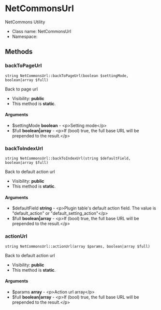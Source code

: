NetCommonsUrl
===============

NetCommons Utility




* Class name: NetCommonsUrl
* Namespace: 







Methods
-------


### backToPageUrl

    string NetCommonsUrl::backToPageUrl(boolean $settingMode, boolean|array $full)

Back to page url



* Visibility: **public**
* This method is **static**.


#### Arguments
* $settingMode **boolean** - &lt;p&gt;Setting mode&lt;/p&gt;
* $full **boolean|array** - &lt;p&gt;If (bool) true, the full base URL will be prepended to the result.&lt;/p&gt;



### backToIndexUrl

    string NetCommonsUrl::backToIndexUrl(string $defaultField, boolean|array $full)

Back to default action url



* Visibility: **public**
* This method is **static**.


#### Arguments
* $defaultField **string** - &lt;p&gt;Plugin table&#039;s default action field. The value is &quot;default_action&quot; or &quot;default_setting_action&quot;&lt;/p&gt;
* $full **boolean|array** - &lt;p&gt;If (bool) true, the full base URL will be prepended to the result.&lt;/p&gt;



### actionUrl

    string NetCommonsUrl::actionUrl(array $params, boolean|array $full)

Back to default action url



* Visibility: **public**
* This method is **static**.


#### Arguments
* $params **array** - &lt;p&gt;Action url array&lt;/p&gt;
* $full **boolean|array** - &lt;p&gt;If (bool) true, the full base URL will be prepended to the result.&lt;/p&gt;



